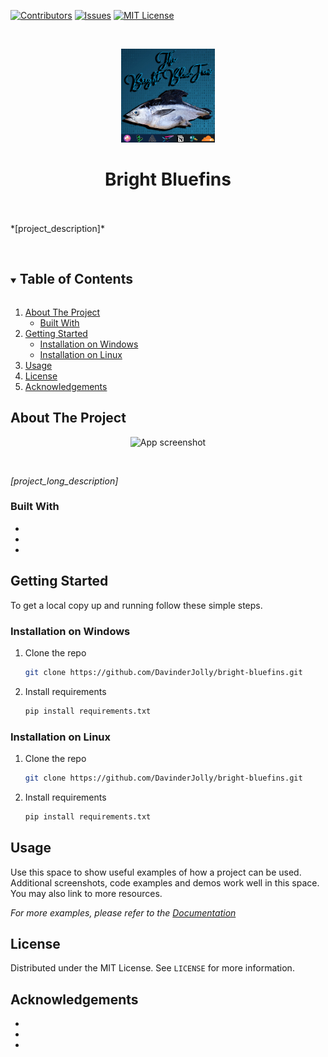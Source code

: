 <!-- SHIELDS -->
[![Contributors][contributors-shield]][contributors-url]
[![Issues][issues-shield]][issues-url]
[![MIT License][license-shield]][license-url]


<!-- PROJECT LOGO -->
<br />
<p align="center">
  <a href="https://github.com/DavinderJolly/bright-bluefins">
    <img src="images/logo.png" alt="Logo" width="150" height="150">
  </a>
  <h1 align="center">Bright Bluefins</h1>
  <br />
  <br />
  *[project_description]*
  <br />
  <br />
</p>



<!-- TABLE OF CONTENTS -->
<details open="open">
  <summary><h2 style="display: inline-block">Table of Contents</h2></summary>
  <ol>
    <li>
      <a href="#about-the-project">About The Project</a>
      <ul>
        <li><a href="#built-with">Built With</a></li>
      </ul>
    </li>
    <li>
      <a href="#getting-started">Getting Started</a>
      <ul>
        <li><a href="#Installation on Windows">Installation on Windows</a></li>
        <li><a href="#Installation on Linux">Installation on Linux</a></li>
      </ul>
    </li>
    <li><a href="#usage">Usage</a></li>
    <li><a href="#license">License</a></li>
    <li><a href="#acknowledgements">Acknowledgements</a></li>
  </ol>
</details>



<!-- ABOUT THE PROJECT -->
## About The Project

<p align="center">
    <img src="screenshot-url" alt="App screenshot">
</p> <br />

*[project_long_description]*


### Built With

* []()
* []()
* []()



<!-- GETTING STARTED -->
## Getting Started

To get a local copy up and running follow these simple steps.


### Installation on Windows

1. Clone the repo
   ```sh
   git clone https://github.com/DavinderJolly/bright-bluefins.git
   ```
2. Install requirements
   ```sh
   pip install requirements.txt
   ```

### Installation on Linux

1. Clone the repo
   ```sh
   git clone https://github.com/DavinderJolly/bright-bluefins.git
   ```
2. Install requirements
   ```sh
   pip install requirements.txt
   ```



<!-- USAGE EXAMPLES -->
## Usage

Use this space to show useful examples of how a project can be used. Additional screenshots, code examples and demos work well in this space. You may also link to more resources.

_For more examples, please refer to the [Documentation](https://example.com)_



<!-- LICENSE -->
## License

Distributed under the MIT License. See `LICENSE` for more information.



<!-- ACKNOWLEDGEMENTS -->
## Acknowledgements

* []()
* []()
* []()





<!-- MARKDOWN LINKS & IMAGES -->
<!-- https://www.markdownguide.org/basic-syntax/#reference-style-links -->
[contributors-shield]: https://img.shields.io/github/contributors/DavinderJolly/bright-bluefins?style=flat
[contributors-url]: https://github.com/DavinderJolly/bright-bluefins/graphs/contributors
[issues-shield]: https://img.shields.io/github/issues/DavinderJolly/bright-bluefins?style=flat
[issues-url]: https://github.com/DavinderJolly/bright-bluefins/issues
[license-shield]: https://img.shields.io/github/license/DavinderJolly/bright-bluefins?style=flat
[license-url]: https://github.com/DavinderJolly/bright-bluefins/blob/master/LICENSE.txt

